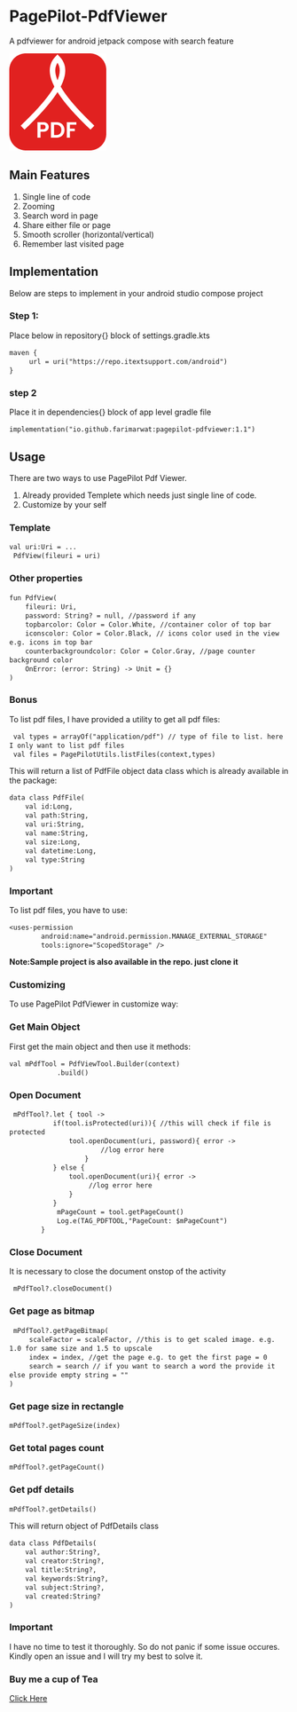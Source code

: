 # PagePilot-PdfViewer
A pdfviewer for android jetpack compose with search feature

<img src="logo.png" alt="pdfviewer"/>

## Main Features
1. Single line of code
2. Zooming
3. Search word in page
4. Share either file or page
5. Smooth scroller (horizontal/vertical)
6. Remember last visited page

## Implementation
Below are steps to implement in your android studio compose project
### Step 1:
Place below in repository{} block of settings.gradle.kts
```
maven {
     url = uri("https://repo.itextsupport.com/android")
}
```
### step 2 
Place it in dependencies{} block of app level gradle file
```
implementation("io.github.farimarwat:pagepilot-pdfviewer:1.1")
```

## Usage
There are two ways to use PagePilot Pdf Viewer. 
1. Already provided Templete which needs just single line of code.
2. Customize by your self

### Template
```
val uri:Uri = ...
 PdfView(fileuri = uri)
```
### Other properties
```
fun PdfView(
    fileuri: Uri,
    password: String? = null, //password if any
    topbarcolor: Color = Color.White, //container color of top bar
    iconscolor: Color = Color.Black, // icons color used in the view e.g. icons in top bar
    counterbackgroundcolor: Color = Color.Gray, //page counter background color
    OnError: (error: String) -> Unit = {}
)
```

### Bonus
To list pdf files, I have provided a utility to get all pdf files:
```
 val types = arrayOf("application/pdf") // type of file to list. here I only want to list pdf files
 val files = PagePilotUtils.listFiles(context,types)
```
This will return a list of PdfFile object data class which is already available in the package:
```
data class PdfFile(
    val id:Long,
    val path:String,
    val uri:String,
    val name:String,
    val size:Long,
    val datetime:Long,
    val type:String
)
```
### Important
To  list pdf files, you have to use:
```
<uses-permission
        android:name="android.permission.MANAGE_EXTERNAL_STORAGE"
        tools:ignore="ScopedStorage" />
```
**Note:Sample project is also available in the repo. just clone it**

### Customizing
To use PagePilot PdfViewer in customize way:

### Get Main Object
First get the main object and then use it methods:
```
val mPdfTool = PdfViewTool.Builder(context)
            .build()
```

### Open Document
```
 mPdfTool?.let { tool ->
           if(tool.isProtected(uri)){ //this will check if file is protected
               tool.openDocument(uri, password){ error ->
                       //log error here
                   }
           } else {
               tool.openDocument(uri){ error ->
                    //log error here
               }
           }
            mPageCount = tool.getPageCount()
            Log.e(TAG_PDFTOOL,"PageCount: $mPageCount")
        }
```

### Close Document
It is necessary to close the document onstop of the activity
```
 mPdfTool?.closeDocument()
```

### Get page as bitmap
```
 mPdfTool?.getPageBitmap(
     scaleFactor = scaleFactor, //this is to get scaled image. e.g. 1.0 for same size and 1.5 to upscale
     index = index, //get the page e.g. to get the first page = 0
     search = search // if you want to search a word the provide it else provide empty string = ""
)
```

### Get page size in rectangle
```
mPdfTool?.getPageSize(index)
```

### Get total pages count
```
mPdfTool?.getPageCount()
```

### Get pdf details
```
mPdfTool?.getDetails()
```
This will return object of PdfDetails class
```
data class PdfDetails(
    val author:String?,
    val creator:String?,
    val title:String?,
    val keywords:String?,
    val subject:String?,
    val created:String?
)
```

### Important
I have no time to test it thoroughly. So do not panic if some issue occures. Kindly open an issue and I will try my best to solve it.

### Buy me a cup of Tea
<a href="https://www.patreon.com/farimarwat">Click Here </a>
